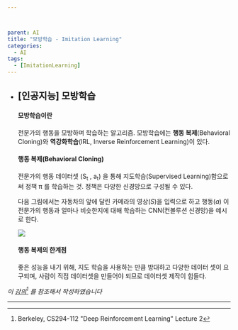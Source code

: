 ```yaml
---



parent: AI
title: "모방학습 - Imitation Learning"
categories:
  - AI
tags:
  - [ImitationLearning]
---
```


- ## [인공지능] 모방학습

  [^1]: Berkeley, CS294-112 "Deep Reinforcement Learning" Lecture 2

  #### 모방학습이란

  전문가의 행동을 모방하며 학습하는 알고리즘. 모방학습에는 **행동 복제**(Behavioral Cloning)와 **역강화학습**(IRL, Inverse Reinforcement Learning)이 있다.

  

  #### 행동 복제(Behavioral Cloning)
  
   전문가의 행동 데이터셋 (S<sub>t</sub> , a<sub>t</sub>) 을 통해 지도학습(Supervised Learning)함으로써 정책 π 를 학습하는 것. 정책은 다양한 신경망으로 구성될 수 있다.
  
  
  
   다음 그림에서는 자동차의 앞에 달린 카메라의 영상(*S*)을 입력으로 하고 행동(*a*) 이 전문가의 행동과 얼마나 비슷한지에 대해 학습하는 CNN(컨볼루션 신경망)을 예시로 한다.
  
  ![](https://user-images.githubusercontent.com/18680116/67748554-88cd1900-fa6e-11e9-9e8c-a0adc19caa15.png)
  
  
  
  #### 행동 복제의 한계점
  
   좋은 성능을 내기 위해, 지도 학습을 사용하는 만큼 방대하고 다양한 데이터 셋이 요구되며, 사람이 직접 데이터셋을 만들어야 되므로 데이터셋 제작이 힘들다.
  
  



*이 [강의](http://rail.eecs.berkeley.edu/deeprlcourse-fa18/)[^1] 를 참조해서 작성하였습니다*

---

  
